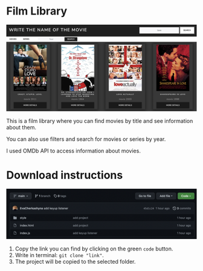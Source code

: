 # Film Library

![film-library-img](./readme-for/img1.png)

This is a film library where you can find movies by title and see information about them.

You can also use filters and search for movies or series by year.

I used OMDb API to access information about movies.



# Download instructions

![film-library-img](./readme-for/img2.png)

1. Copy the link you can find by clicking on the green `code` button.
2. Write in terminal: `git clone "link"`.
3. The project will be copied to the selected folder.

